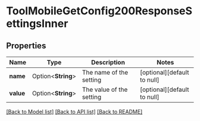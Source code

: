 # ToolMobileGetConfig200ResponseSettingsInner

## Properties

Name | Type | Description | Notes
------------ | ------------- | ------------- | -------------
**name** | Option<**String**> | The name of the setting | [optional][default to null]
**value** | Option<**String**> | The value of the setting | [optional][default to null]

[[Back to Model list]](../README.md#documentation-for-models) [[Back to API list]](../README.md#documentation-for-api-endpoints) [[Back to README]](../README.md)


